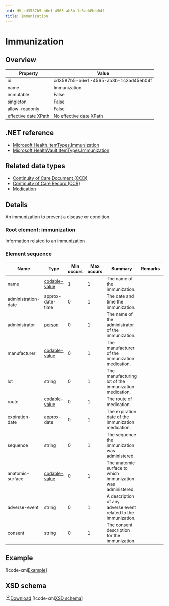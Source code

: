 ```yaml
---
uid: HV_cd3587b5-b6e1-4565-ab3b-1c3ad45eb04f
title: Immunization
---
```


# Immunization

## Overview

Property|Value
---|---
id|cd3587b5-b6e1-4565-ab3b-1c3ad45eb04f
name|Immunization
immutable|False
singleton|False
allow-readonly|False
effective date XPath|No effective date XPath

## .NET reference
- [Microsoft.Health.ItemTypes.Immunization](https://docs.microsoft.com/dotnet/api/microsoft.health.itemtypes.immunization)
- [Microsoft.HealthVault.ItemTypes.Immunization](https://docs.microsoft.com/dotnet/api/microsoft.healthvault.itemtypes.immunization)

## Related data types

- [Continuity of Care Document (CCD)](xref:HV_9c48a2b8-952c-4f5a-935d-f3292326bf54)
- [Continuity of Care Record (CCR)](xref:HV_1e1ccbfc-a55d-4d91-8940-fa2fbf73c195)
- [Medication](xref:HV_30cafccc-047d-4288-94ef-643571f7919d)

## Details
An immunization to prevent a disease or condition.

<a name='immunization'></a>

### Root element: immunization

Information related to an immunization.

### Element sequence

Name|Type|Min occurs|Max occurs|Summary|Remarks|Preferred Vocabulary
---|---|---|---|---|---|---
name|[codable-value](xref:HV_3e730686-781f-4616-aa0d-817bba8eb141#codable-value)|1|1|The name of the immunization.||[vaccines-cvx](xref:HV_edd20c44-281b-40ce-9639-5c74b129cd32)
administration-date|approx-date-time|0|1|The date and time the immunization.||
administrator|[person](xref:HV_3e730686-781f-4616-aa0d-817bba8eb141#person)|0|1|The name of the administrator of the immunization.||
manufacturer|[codable-value](xref:HV_3e730686-781f-4616-aa0d-817bba8eb141#codable-value)|0|1|The manufacturer of the immunization medication.||[vaccine-manufacturers-mvx](xref:HV_41719b55-1640-4655-9aab-7f771fcadb5b)
lot|string|0|1|The manufacturing lot of the immunization medication.||
route|[codable-value](xref:HV_3e730686-781f-4616-aa0d-817bba8eb141#codable-value)|0|1|The route of medication.||[medication-routes](xref:HV_e043c73c-289b-474a-aea2-17f691dd374e)
expiration-date|approx-date|0|1|The expiration date of the immunization medication.||
sequence|string|0|1|The sequence the immunization was administered.||
anatomic-surface|[codable-value](xref:HV_3e730686-781f-4616-aa0d-817bba8eb141#codable-value)|0|1|The anatomic surface to which immunization was administered.||
adverse-event|string|0|1|A description of any adverse event related to the immunization.||
consent|string|0|1|The consent description for the immunization.||

## Example
[!code-xml[Example](sample-xml/cd3587b5-b6e1-4565-ab3b-1c3ad45eb04f.xml)]

## XSD schema
[![Download](/healthvault/images/download.png)Download](xsd/immunization.xsd)
[!code-xml[XSD schema](xsd/immunization.xsd)]
